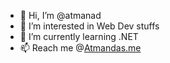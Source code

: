 - 👋 Hi, I’m @atmanad
- 👀 I’m interested in Web Dev stuffs
- 🌱 I’m currently learning .NET
- 📫 Reach me @[Atmandas.me](https://atman-portfolio.netlify.app/)

<!---
atmanad/atmanad is a ✨ special ✨ repository because its `README.md` (this file) appears on your GitHub profile.
You can click the Preview link to take a look at your changes.
--->
